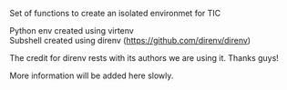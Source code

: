 Set of functions to create an isolated environmet for TIC  

Python env created using virtenv  
Subshell created using direnv (https://github.com/direnv/direnv)  

The credit for direnv rests with its authors we are using it. Thanks guys!  

More information will be added here slowly.  

